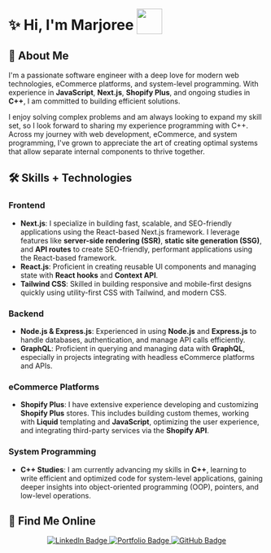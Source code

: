 # ✨ Hi, I'm Marjoree  <img valign="bottom" src="https://media.giphy.com/media/1NYkJ0wTvncdXV5dN5/giphy.gif" height="50px" style="margin: 0; padding: 0;"/>

## 🚀 About Me
I'm a passionate software engineer with a deep love for modern web technologies, eCommerce platforms, and system-level programming. With experience in **JavaScript**, **Next.js**, **Shopify Plus**, and ongoing studies in **C++**, I am committed to building efficient solutions.

I enjoy solving complex problems and am always looking to expand my skill set, so I look forward to sharing my experience programming with C++. Across my journey with web development, eCommerce, and system programming, I've grown to appreciate the art of creating optimal systems that allow separate internal components to thrive together.

</td><td valign="top" width="33%" align="center">

## 🛠️ Skills + Technologies

### Frontend
- **Next.js**: I specialize in building fast, scalable, and SEO-friendly applications using the React-based Next.js framework. I leverage features like **server-side rendering (SSR)**, **static site generation (SSG)**, and **API routes** to create SEO-friendly, performant applications using the React-based framework.
- **React.js**: Proficient in creating reusable UI components and managing state with **React hooks** and **Context API**.
- **Tailwind CSS**: Skilled in building responsive and mobile-first designs quickly using utility-first CSS with Tailwind, and modern CSS.

### Backend
- **Node.js & Express.js**: Experienced in using **Node.js** and **Express.js** to handle databases, authentication, and manage API calls efficiently.
- **GraphQL**: Proficient in querying and managing data with **GraphQL**, especially in projects integrating with headless eCommerce platforms and APIs.

### eCommerce Platforms
- **Shopify Plus**: I have extensive experience developing and customizing **Shopify Plus** stores. This includes building custom themes, working with **Liquid** templating and **JavaScript**, optimizing the user experience, and integrating third-party services via the **Shopify API**.

### System Programming
- **C++ Studies**: I am currently advancing my skills in **C++**, learning to write efficient and optimized code for system-level applications, gaining deeper insights into object-oriented programming (OOP), pointers, and low-level operations.

</td><td valign="top" width="33%" align="center">

## 🔗 Find Me Online
<div id="badges" align="center" display="flex">
 <a href="https://www.linkedin.com/in/marjoree-fargas" target="_blank">
   <img src="https://img.shields.io/badge/LinkedIn-blue?style=for-the-badge&logo=linkedin&logoColor=white" alt="LinkedIn Badge"/>
 </a>
 <a href="https://www.marjoree.com/" target="_blank">
   <img src="https://img.shields.io/badge/Portfolio-ff69b4?style=for-the-badge" alt="Portfolio Badge"/>
 </a>
 <a href="https://github.com/mfargas" target="_blank">
   <img src="https://img.shields.io/badge/GitHub-black?style=flat&logo=GitHub&logoColor=white" alt="GitHub Badge"/>
 </a>
</div>

